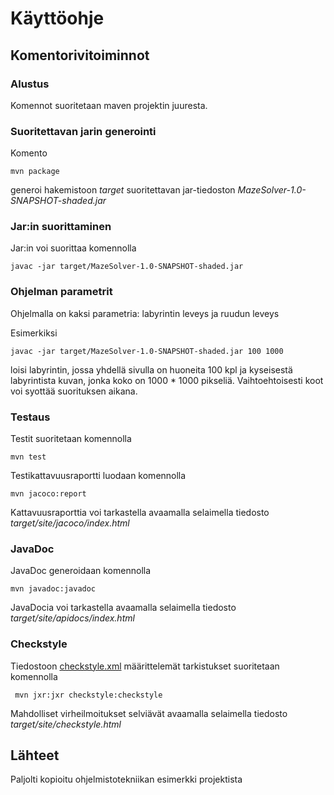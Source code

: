 # Käyttöohje

## Komentorivitoiminnot

### Alustus

Komennot suoritetaan maven projektin juuresta.

### Suoritettavan jarin generointi

Komento

```
mvn package
```

generoi hakemistoon _target_ suoritettavan jar-tiedoston _MazeSolver-1.0-SNAPSHOT-shaded.jar_

### Jar:in suorittaminen

Jar:in voi suorittaa komennolla
```
javac -jar target/MazeSolver-1.0-SNAPSHOT-shaded.jar
```
### Ohjelman parametrit

Ohjelmalla on kaksi parametria: labyrintin leveys ja ruudun leveys  

Esimerkiksi
```
javac -jar target/MazeSolver-1.0-SNAPSHOT-shaded.jar 100 1000
```
loisi labyrintin, jossa yhdellä sivulla on huoneita 100 kpl ja kyseisestä labyrintista kuvan, jonka koko on 1000 * 1000 pikseliä.
Vaihtoehtoisesti koot voi syottää suorituksen aikana.

### Testaus

Testit suoritetaan komennolla

```
mvn test
```

Testikattavuusraportti luodaan komennolla

```
mvn jacoco:report
```

Kattavuusraporttia voi tarkastella avaamalla selaimella tiedosto _target/site/jacoco/index.html_



### JavaDoc

JavaDoc generoidaan komennolla

```
mvn javadoc:javadoc
```

JavaDocia voi tarkastella avaamalla selaimella tiedosto _target/site/apidocs/index.html_

### Checkstyle

Tiedostoon [checkstyle.xml](https://github.com/mluukkai/OtmTodoApp/blob/master/checkstyle.xml) määrittelemät tarkistukset suoritetaan komennolla

```
 mvn jxr:jxr checkstyle:checkstyle
```

Mahdolliset virheilmoitukset selviävät avaamalla selaimella tiedosto _target/site/checkstyle.html_

## Lähteet

Paljolti kopioitu ohjelmistotekniikan esimerkki projektista
